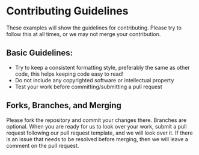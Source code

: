# Contributing Guidelines

These examples will show the guidelines for contributing. Please try to follow this at all times, or we may not merge your contribution.

## Basic Guidelines:
- Try to keep a consistent formatting style, preferably the same as other code, this helps keeping code easy to read!
- Do not include any copyrighted software or intellectual property
- Test your work before committing/submitting a pull request

## Forks, Branches, and Merging
Please fork the repository and commit your changes there. Branches are optional. When you are ready for us to look over your work, submit a pull request following our pull request template, and we will look over it. If there is an issue that needs to be resolved before merging, then we will leave a comment on the pull request.
